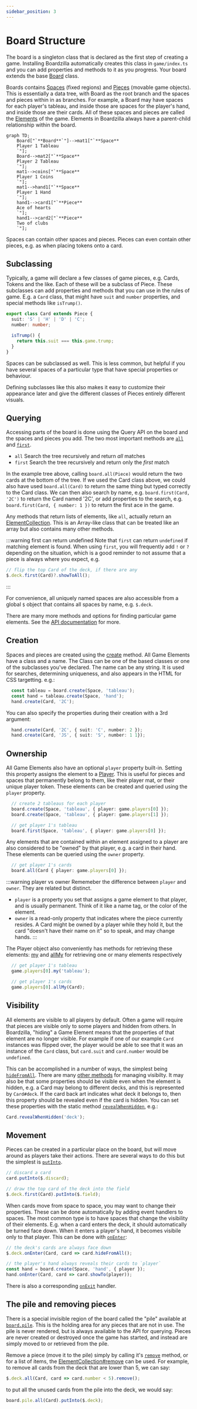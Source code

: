 ```yaml
---
sidebar_position: 3
---
```

# Board Structure

The board is a singleton class that is declared as the first step of creating a
game. Installing Boardzilla automatically creates this class in `game/index.ts`
and you can add properties and methods to it as you progress. Your board extends
the base [Board](../api/classes/board) class.

Boards contains [Spaces](../api/classes/space) (fixed regions) and
[Pieces](../api/classes/piece) (movable game objects). This is essentially a
data tree, with Board as the root branch and the spaces and pieces within in as
branches. For example, a Board may have spaces for each player's tableau, and
inside those are spaces for the player's hand, and inside those are their
cards. All of these spaces and pieces are called the
[Elements](../api/classes/GameElement) of the game. Elements in Boardzilla
always have a parent-child relationship within the board.

```mermaid
graph TD;
    Board["`**Board**`"]-->mat1["`**Space**
    Player 1 Tableau
    `"];
    Board-->mat2["`**Space**
    Player 2 Tableau
    `"];
    mat1-->coins["`**Space**
    Player 1 Coins
    `"];
    mat1-->hand1["`**Space**
    Player 1 Hand
    `"];
    hand1-->card1["`**Piece**
    Ace of hearts
    `"];
    hand1-->card2["`**Piece**
    Two of clubs
    `"];
```

Spaces can contain other spaces and pieces. Pieces can even contain other
pieces, e.g. as when placing tokens onto a card.

## Subclassing

Typically, a game will declare a few classes of game pieces, e.g. Cards, Tokens
and the like. Each of these will be a subclass of Piece. These subclasses can
add properties and methods that you can use in the rules of game. E.g. a `Card`
class, that might have `suit` and `number` properties, and special methods like
`isTrump()`.

```ts title="Example Card class"
export class Card extends Piece {
  suit: 'S' | 'H' | 'D' | 'C';
  number: number;

  isTrump() {
    return this.suit === this.game.trump;
  }
}
```

Spaces can be subclassed as well. This is less common, but helpful if you have
several spaces of a particular type that have special properties or behaviour.

Defining subclasses like this also makes it easy to customize their appearance
later and give the different classes of Pieces entirely different visuals.

## Querying

Accessing parts of the board is done using the Query API on the board and the
spaces and pieces you add. The two most important methods are
[`all`](../api/classes/GameElement#all) and
[`first`](../api/classes/GameElement#first).
- `all` Search the tree recursively and return *all* matches
- `first` Search the tree recursively and return only the *first* match

In the example tree above, calling `board.all(Piece)` would return the two cards
at the bottom of the tree. If we used the Card class above, we could also have
used `board.all(Card)` to return the same thing but typed correctly to the Card
class. We can then also search by name, e.g. `board.first(Card, '2C')` to return
the Card named '2C', or add properties to the search, e.g. `board.first(Card, {
number: 1 })` to return the first ace in the game.

Any methods that return lists of elements, like `all`, actually return an
[ElementCollection](../api/classes/ElementCollection). This is an Array-like
class that can be treated like an array but also contains many other methods.

:::warning first can return undefined
Note that `first` can return `undefined` if matching element is found. When using
`first`, you will frequently add `!` or `?` depending on the situation, which is
a good reminder to not assume that a piece is always where you expect, e.g.

```ts
// flip the top Card of the deck, if there are any
$.deck.first(Card)?.showToAll();
```
:::

For convenience, all uniquely named spaces are also accessible from a global `$`
object that contains all spaces by name, e.g. `$.deck`.

There are many more methods and options for finding particular game
elements. See the [API documentation](../api/classes/GameElement#queries) for
more.

## Creation

Spaces and pieces are created using the
[create](../api/classes/GameElement#create) method. All Game Elements have a
class and a name. The Class can be one of the based classes or one of the
subclasses you've declared. The name can be any string. It is used for searches,
determining uniqueness, and also appears in the HTML for CSS targetting.  e.g.:

```ts
  const tableau = board.create(Space, 'tableau');
  const hand = tableau.create(Space, 'hand');
  hand.create(Card, '2C');
```

You can also specify the properties during their creation with a 3rd argument:

```ts
  hand.create(Card, '2C', { suit: 'C', number: 2 });
  hand.create(Card, 'JS', { suit: 'S', number: 1 1});
```

## Ownership
All Game Elements also have an optional `player` property built-in. Setting this
property assigns the element to a [Player](../api/classes/Player). This is
useful for pieces and spaces that permanently belong to them, like their player
mat, or their unique player token. These elements can be created and queried
using the `player` property.

```ts
  // create 2 tableaus for each player
  board.create(Space, 'tableau', { player: game.players[0] });
  board.create(Space, 'tableau', { player: game.players[1] });

  // get player 1's tableau
  board.first(Space, 'tableau', { player: game.players[0] });
```

Any elements that are contained within an element assigned to a player are also
considered to be "owned" by that player, e.g. a card in their hand. These
elements can be queried using the `owner` property.

```ts
  // get player 1's cards
  board.all(Card { player: game.players[0] });
```

:::warning player vs owner
Rememeber the difference between `player` and `owner`. They are related but distinct.
- `player` is a property you set that assigns a game element to that player, and is usually permanent. Think of it like a name tag, or the color of the element.
- `owner` is a read-only property that indicates where the piece currently resides. A Card might be owned by a player while they hold it, but the card "doesn't have their name on it" so to speak, and may change hands.
:::

The Player object also conveniently has methods for retrieving these elements:
[my](../api/classes/Player#my) and [allMy](../api/classes/Player#allmy) for
retrieving one or many elements respectively

```ts
  // get player 1's tableau
  game.players[0].my('tableau');

  // get player 1's cards
  game.players[0].allMy(Card);
```

## Visibility
All elements are visible to all players by default. Often a game will require
that pieces are visible only to some players and hidden from others. In
Boardzilla, "hiding" a Game Element means that the properties of that element
are no longer visible. For example if one of our example `Card` instances was
flipped over, the player would be able to see that it was an instance of the
`Card` class, but `card.suit` and `card.number` would be `undefined`.

This can be accomplished in a number of ways, the simplest being
[`hideFromAll`](../api/classes/GameElement#hidefromall). There are many [other
methods](../api/classes/GameElement#visibility) for managing visibilty. It may
also be that some properties should be visible even when the element is hidden,
e.g. a Card may belong to different decks, and this is represented by
`Card#deck`. If the card back art indicates what deck it belongs to, then this
property should be revealed even if the card is hidden. You can set these
properties with the static method
[`revealWhenHidden`](../api/classes/GameElement#revealwhenhidden), e.g.:

```ts
Card.revealWhenHidden('deck');
```

## Movement
Pieces can be created in a particular place on the board, but will move around
as players take their actions. There are several ways to do this but the
simplest is [`putInto`](../api/classes/Piece#putinto).

```ts
// discard a card
card.putInto($.discard);

// draw the top card of the deck into the field
$.deck.first(Card).putInto($.field);
```

When cards move from space to space, you may want to change their
properties. These can be done automatically by adding event handlers to spaces. The most common type is to have spaces that change the visibility of their elements. E.g. when a card enters the deck, it should automatically be turned face down. When it enters a player's hand, it becomes visibile only to that player. This can be done with [`onEnter`](../api/classes/Space#onenter):

```ts
// the deck's cards are always face down
$.deck.onEnter(Card, card => card.hideFromAll();

// the player's hand always reveals their cards to `player`
const hand = board.create(Space, 'hand', { player });
hand.onEnter(Card, card => card.showTo(player));
```

There is also a corresponding [`onExit`](../api/classes/Space#onexit) handler.

## The pile and removing pieces

There is a special invisible region of the board called the "pile" available at
[`board.pile`](../api/classes/Board#pile). This is the holding area for any
pieces that are not in use. The pile is never rendered, but is always available
to the API for querying. Pieces are never created or destroyed once the game has
started, and instead are simply moved to or retrieved from the pile.

Remove a piece (move it to the pile) simply by calling it's
[`remove`](../api/classes/Piece#remove) method, or for a list of items,
the [ElementCollection#remove](../api/classes/ElementCollection#remove) can be
used. For example, to remove all cards from the deck that are lower than 5, we
can say:

```ts
$.deck.all(Card, card => card.number < 5).remove();
```

to put all the unused cards from the pile into the deck, we would say:

```ts
board.pile.all(Card).putInto($.deck);
```
